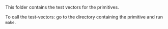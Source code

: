 This folder contains the test vectors for the primitives. 

To call the test-vectors: go to the directory containing the primitive and run ```make```.
